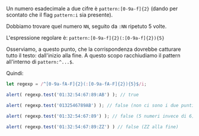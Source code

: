 Un numero esadecimale a due cifre è `pattern:[0-9a-f]{2}` (dando per scontato che il flag `pattern:i` sia presente).

Dobbiamo trovare quel numero `NN`, seguito da `:NN` ripetuto 5 volte.

L'espressione regolare è: `pattern:[0-9a-f]{2}(:[0-9a-f]{2}){5}`

Osserviamo, a questo punto, che la corrispondenza dovrebbe catturare tutto il testo: dall'inizio alla fine. A questo scopo racchiudiamo il pattern all'interno di `pattern:^...$`.

Quindi:

```js run
let regexp = /^[0-9a-fA-F]{2}(:[0-9a-fA-F]{2}){5}$/i;

alert( regexp.test('01:32:54:67:89:AB') ); // true

alert( regexp.test('0132546789AB') ); // false (non ci sono i due punti)

alert( regexp.test('01:32:54:67:89') ); // false (5 numeri invece di 6)

alert( regexp.test('01:32:54:67:89:ZZ') ) // false (ZZ alla fine)
```
